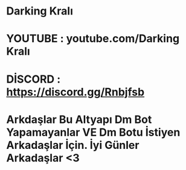 # Darking Kralı
# YOUTUBE : youtube.com/Darking Kralı
# DİSCORD : https://discord.gg/Rnbjfsb
# Arkdaşlar Bu Altyapı Dm Bot Yapamayanlar VE Dm Botu İstiyen Arkadaşlar İçin. İyi Günler Arkadaşlar <3
